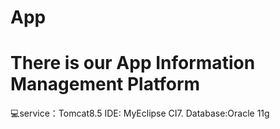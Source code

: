 # App
There is our App Information Management Platform
==================================
:computer:service：Tomcat8.5 
IDE: MyEclipse CI7.
Database:Oracle 11g
